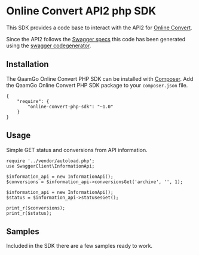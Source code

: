 # Online Convert API2 php SDK

This SDK provides a code base to interact with the API2 for [Online Convert](http://www.online-convert.com/). 

Since the API2 follows the [Swagger specs](http://swagger.io/) this code has been generated using the [swagger codegenerator](https://github.com/swagger-api/swagger-codegen).

## Installation

The QaamGo Online Convert PHP SDK can be installed with [Composer](https://getcomposer.org/). Add the QaamGo Online Convert PHP SDK package to your `composer.json` file.

    {
        "require": {
            "online-convert-php-sdk": "~1.0"
        }
    }

## Usage

Simple GET status and conversions from API information.

    require '../vendor/autoload.php';
    use SwaggerClient\InformationApi;
    
    $information_api = new InformationApi();
    $conversions = $information_api->conversionsGet('archive', '', 1);
    
    $information_api = new InformationApi();
    $status = $information_api->statusesGet();
    
    print_r($conversions);
    print_r($status);
    
## Samples

Included in the SDK there are a few samples ready to work.
